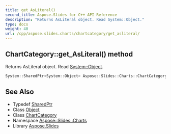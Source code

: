 ```yaml
---
title: get_AsLiteral()
second_title: Aspose.Slides for C++ API Reference
description: "Returns AsLiteral object. Read System::Object."
type: docs
weight: 40
url: /cpp/aspose.slides.charts/chartcategory/get_asliteral/
---
```

## ChartCategory::get_AsLiteral() method


Returns AsLiteral object. Read [System::Object](../../../system/object/).

```cpp
System::SharedPtr<System::Object> Aspose::Slides::Charts::ChartCategory::get_AsLiteral() override
```

## See Also

* Typedef [SharedPtr](../../system/sharedptr/)
* Class [Object](../../system/object/)
* Class [ChartCategory](./)
* Namespace [Aspose::Slides::Charts](../)
* Library [Aspose.Slides](../../)